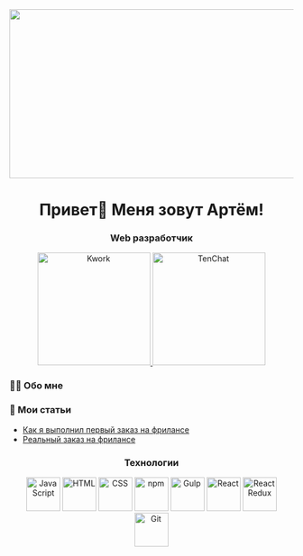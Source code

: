 
<div id="header" align="center">
  <img width="600" height="300" src="https://i.ibb.co/WNpRLktQ/eeb94f0dbbc9fb6d72c5706f1f874498.png">
  <h1>Привет👋 Меня зовут Артём!</h1>
  <h3>Web разработчик</h3>
</div>

<div id="socials" align="center">
  <a href="https://kwork.ru/user/sweetconsole" target="_black">
    <img src="https://i.ibb.co/LDBVGYFJ/scale-1200.png" alt="Kwork" width="200">
  </a>
  <a href="https://tenchat.ru/sweetconsole" target="_black">
    <img src="https://i.ibb.co/tp4FrdJd/b-62ec40f3d8246.jpg" alt="TenChat" width="200">
  </a>
</div>

<h3 align="left">👩‍💻  Обо мне</h3>

###

<p align="left"></p>

###
<h3 align="left">📕 Мои статьи</h3>

- [Как я выполнил первый заказ на фрилансе](https://tenchat.ru/media/3027986-kak-ya-vypolnil-perviy-zakaz-na-frilanse)
- [Реальный заказ на фрилансе](https://tenchat.ru/media/3031109-realniy-zakaz-na-frilanse)

<div id="steck" align="center">
  <h3>Технологии</h3>
  <img src="https://cdn.jsdelivr.net/gh/devicons/devicon@latest/icons/javascript/javascript-original.svg" width="60" height="60" alt="JavaScript" />   
  <img src="https://cdn.jsdelivr.net/gh/devicons/devicon@latest/icons/html5/html5-original.svg" width="60" height="60" alt="HTML" />
  <img src="https://cdn.jsdelivr.net/gh/devicons/devicon@latest/icons/css3/css3-original.svg" width="60" height="60" alt="CSS" />
  <img src="https://cdn.jsdelivr.net/gh/devicons/devicon@latest/icons/npm/npm-original-wordmark.svg" width="60" height="60" alt="npm" />
  <img src="https://cdn.jsdelivr.net/gh/devicons/devicon@latest/icons/gulp/gulp-plain.svg" width="60" height="60" alt="Gulp" />
  <img src="https://cdn.jsdelivr.net/gh/devicons/devicon@latest/icons/react/react-original.svg" width="60" height="60" alt="React" />
  <img src="https://cdn.jsdelivr.net/gh/devicons/devicon@latest/icons/redux/redux-original.svg" width="60" height="60" alt="React Redux" />
  <img src="https://cdn.jsdelivr.net/gh/devicons/devicon@latest/icons/git/git-original.svg" width="60" height="60" alt="Git" />
</div>

<!-- Статистика 
[![Top Langs](https://github-readme-stats.vercel.app/api/top-langs/?username=sweetconsole&layout=compact)](https://github.com/anuraghazra/github-readme-stats)
-->
